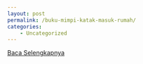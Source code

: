 ```yaml
---
layout: post
permalink: /buku-mimpi-katak-masuk-rumah/
categories:
    - Uncategorized
---
```


[Baca Selengkapnya](/03)
